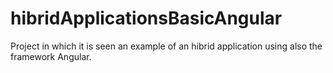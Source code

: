 # hibridApplicationsBasicAngular
Project in which it is seen an example of an hibrid application using also the framework Angular.
